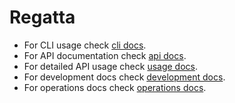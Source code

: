 # Regatta

* For CLI usage check [cli docs](cli/regatta.md).
* For API documentation check [api docs](api.md).
* For detailed API usage check [usage docs](usage.md).
* For development docs check [development docs](development.md).
* For operations docs check [operations docs](operations.md).
